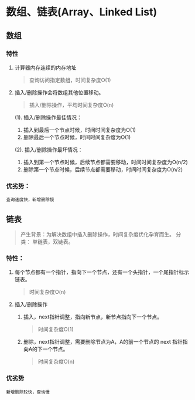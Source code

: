 # 数组、链表(Array、Linked List)

## 数组

### 特性

1. 计算器内存连续的内存地址

    >查询访问指定数组，时间复杂度O(1)

2. 插入/删除操作会将数组其他位置移动。

    >插入/删除操作，平均时间复杂度O(n)

    (1). 插入/删除操作最佳情况：
      1. 插入到最后一个节点时候，时间时间复杂度为O(1)
      2. 删除最后一个节点时候，时间时间复杂度为O(1)

    (2). 插入/删除操作最坏情况：
      1. 插入到第一个节点时候，后续节点都需要移动，时间时间复杂度为O(n/2)
      2. 删除第一个节点时候，后续节点都需要移动，时间时间复杂度为O(n/2)

### 优劣势：

    查询速度快，新增删除慢

## 链表

>产生背景：为解决数组中插入删除操作，时间复杂度优化孕育而生。
>分类： 单链表，双链表。

### 特性：

1. 每个节点都有一个指针，指向下一个节点，还有一个头指针，一个尾指针标示链表。
   > 时间复杂度O(n)

2. 插入/删除操作
   1. 插入，next指针调整，指向新节点，新节点指向下一个节点。
        > 时间复杂度O(1)

   2. 删除，next指针调整，需要删除节点为A，A的前一个节点的 next 指针指向A的下一个节点。
        > 时间复杂度O(n)

### 优劣势

    新增删除较快，查询慢
